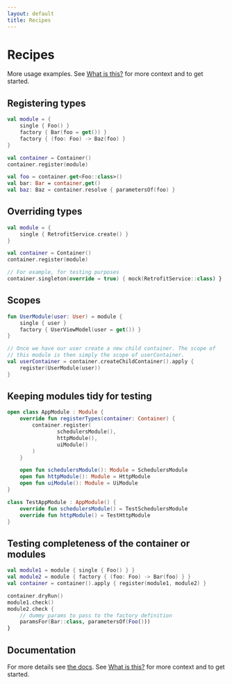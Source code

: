 ```yaml
---
layout: default
title: Recipes
---
```


# Recipes

More usage examples. See [What is this?](https://jbrunton.github.io/mini-container/) for more context and to get started.

## Registering types

```kotlin
val module = {
    single { Foo() }
    factory { Bar(foo = get()) }
    factory { (foo: Foo) -> Baz(foo) }
}

val container = Container()
container.register(module)

val foo = container.get<Foo::class>()
val bar: Bar = container.get()
val baz: Baz = container.resolve { parametersOf(foo) }

```

## Overriding types

```kotlin
val module = {
    single { RetrofitService.create() }
}

val container = Container()
container.register(module)

// For example, for testing purposes
container.singleton(override = true) { mock(RetrofitService::class) }
```

## Scopes

```kotlin
fun UserModule(user: User) = module {
    single { user }
    factory { UserViewModel(user = get()) }
}

// Once we have our user create a new child container. The scope of
// this module is then simply the scope of userContainer.
val userContainer = container.createChildContainer().apply {
    register(UserModule(user))
}
```

## Keeping modules tidy for testing

```kotlin
open class AppModule : Module {
    override fun registerTypes(container: Container) {
        container.register(
                schedulersModule(),
                httpModule(),
                uiModule()
        )
    }

    open fun schedulersModule(): Module = SchedulersModule
    open fun httpModule(): Module = HttpModule
    open fun uiModule(): Module = UiModule
}

class TestAppModule : AppModule() {
    override fun schedulersModule() = TestSchedulersModule
    override fun httpModule() = TestHttpModule
}
```

## Testing completeness of the container or modules

```kotlin
val module1 = module { single { Foo() } }
val module2 = module { factory { (foo: Foo) -> Bar(foo) } }
val container = container().apply { register(module1, module2) }

container.dryRun()
module1.check()
module2.check {
    // dummy params to pass to the factory definition
    paramsFor(Bar::class, parametersOf(Foo()))
}
```

## Documentation

For more details see [the docs](dokka/mini-container). See [What is this?](https://jbrunton.github.io/mini-container/) for more context and to get started.

